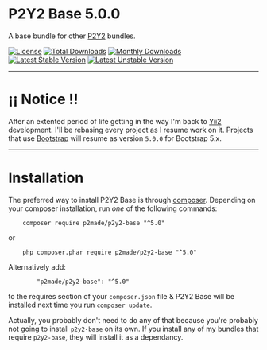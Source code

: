 # P2Y2 Base 5.0.0

A base bundle for other [P2Y2](https://github.com/p2made) bundles.

[![License](https://poser.pugx.org/p2made/p2y2-base/license)](https://packagist.org/packages/p2made/p2y2-base)
[![Total Downloads](https://poser.pugx.org/p2made/p2y2-base/downloads)](https://packagist.org/packages/p2made/p2y2-base)
[![Monthly Downloads](https://poser.pugx.org/p2made/p2y2-base/d/monthly)](https://packagist.org/packages/p2made/p2y2-base)
[![Latest Stable Version](https://poser.pugx.org/p2made/p2y2-base/v/stable)](https://packagist.org/packages/p2made/p2y2-base)
[![Latest Unstable Version](https://poser.pugx.org/p2made/p2y2-base/v/unstable)](https://packagist.org/packages/p2made/p2y2-base)

---

# ¡¡ Notice !!

After an extented period of life getting in the way I'm back to [Yii2](https://www.yiiframework.com/) development. I'll be rebasing every project as I resume work on it. Projects that use [Bootstrap](https://getbootstrap.com/) will resume as version `5.0.0` for Bootstrap 5.x.

---

# Installation

The preferred way to install P2Y2 Base is through [composer](http://getcomposer.org/download/).
Depending on your composer installation, run *one* of the following commands:

```
	composer require p2made/p2y2-base "^5.0"
```

or

```
	php composer.phar require p2made/p2y2-base "^5.0"
```

Alternatively add:

```
		"p2made/p2y2-base": "^5.0"
```

to the requires section of your `composer.json` file & P2Y2 Base will be installed next time you run `composer update`.

Actually, you probably don't need to do any of that because you're probably not going to install `p2y2-base` on its own. If you install any of my bundles that require `p2y2-base`, they will install it as a dependancy.
